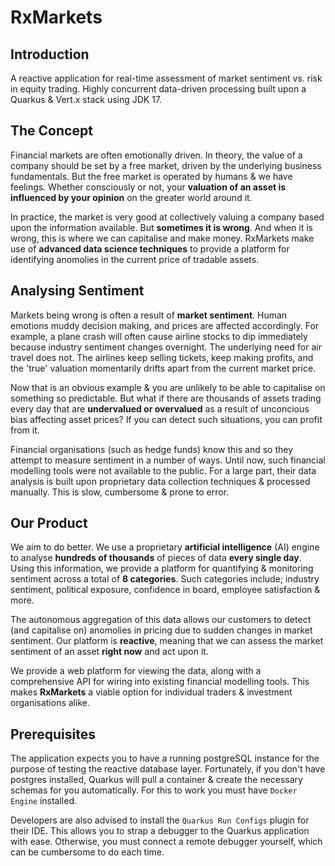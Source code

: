 # RxMarkets

## Introduction 

A reactive application for real-time assessment of market sentiment vs. risk in equity trading. Highly concurrent data-driven processing built upon a Quarkus & Vert.x stack using JDK 17. 

## The Concept
Financial markets are often emotionally driven. In theory, the value of a company should be set by a free market, 
driven by the underlying business fundamentals. But the free market is operated by humans & we have feelings. 
Whether consciously or not, your <strong>valuation of an asset is influenced by your opinion</strong> on the greater world around it.

In practice, the market is very good at collectively valuing a company based upon the information available. But <strong>sometimes it is wrong</strong>. And when it is wrong, this is where we can capitalise and make money. RxMarkets make use of <strong>advanced data science techniques</strong> to provide a platform for identifying anomolies in the current price of tradable assets.

## Analysing Sentiment
Markets being wrong is often a result of <strong>market sentiment</strong>. Human emotions muddy decision making, 
and prices are affected accordingly. For example, a plane crash will often cause airline stocks to dip immediately
because industry sentiment changes overnight. The underlying need for air travel does not. The airlines keep selling tickets, keep making profits, and the 'true' valuation momentarily drifts apart from the current market price. 

Now that is an obvious example & you are unlikely to be able to capitalise on something so predictable. But what if there are thousands of assets trading every day that are <strong>undervalued or overvalued</strong> as a result of unconcious bias affecting asset prices? If you can detect such situations, you can profit from it.

Financial organisations (such as hedge funds) know this and so they attempt to measure sentiment in a number of ways. Until now, such financial modelling tools were not available to the public. For a large part, their data analysis is built upon proprietary data collection techniques & processed manually. This is slow, cumbersome & prone to error.

## Our Product
We aim to do better. We use a proprietary <strong>artificial intelligence</strong> (AI) engine to analyse <strong>hundreds of thousands</strong> of pieces of data <strong>every single day</strong>. Using this information, we provide a platform for quantifying & monitoring sentiment across a total of <strong>8 categories</strong>. Such categories include; industry sentiment, political exposure, confidence in board, employee satisfaction & more.

The autonomous aggregation of this data allows our customers to detect (and capitalise on) anomolies in pricing due to sudden changes in market sentiment. Our platform is <strong>reactive</strong>, meaning that we can assess the market sentiment of an asset <strong>right now</strong> and act upon it. 

We provide a web platform for viewing the data, along with a comprehensive API for wiring into existing financial modelling tools. This makes <strong>RxMarkets</strong> a viable option for individual traders & investment organisations alike. 

## Prerequisites

The application expects you to have a running postgreSQL instance for the purpose of testing the reactive database layer. Fortunately, if you don't have postgres installed, Quarkus will pull a container & create the necessary schemas for you automatically. For this to work you must have `Docker Engine` installed.

Developers are also advised to install the `Quarkus Run Configs` plugin for their IDE. This allows you to strap a debugger to the Quarkus application with ease. Otherwise, you must connect a remote debugger yourself, which can be cumbersome to do each time.